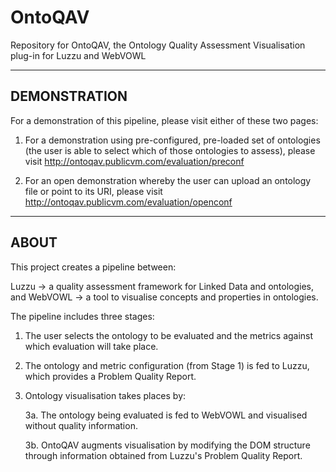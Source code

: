 # OntoQAV
Repository for OntoQAV, the Ontology Quality Assessment Visualisation plug-in for Luzzu and WebVOWL

-----------------------------------------------------------------------------
DEMONSTRATION
-----------------------------------------------------------------------------

For a demonstration of this pipeline, please visit either of these two pages:

1. For a demonstration using pre-configured, pre-loaded set of ontologies (the user is able to select which of those ontologies to assess), please visit http://ontoqav.publicvm.com/evaluation/preconf

2. For an open demonstration whereby the user can upload an ontology file or point to its URI, please visit http://ontoqav.publicvm.com/evaluation/openconf
 

-----------------------------------------------------------------------------
ABOUT
-----------------------------------------------------------------------------
 
This project creates a pipeline between:

Luzzu -> a quality assessment framework for Linked Data and ontologies, and
WebVOWL -> a tool to visualise concepts and properties in ontologies.

The pipeline includes three stages:

1. The user selects the ontology to be evaluated and the metrics against which evaluation will take place.

2. The ontology and metric configuration (from Stage 1) is fed to Luzzu, which provides a Problem Quality Report.

3. Ontology visualisation takes places by:

    3a. The ontology being evaluated is fed to WebVOWL and visualised without quality information.
    
    3b. OntoQAV augments visualisation by modifying the DOM structure through information obtained from Luzzu's Problem Quality Report.
